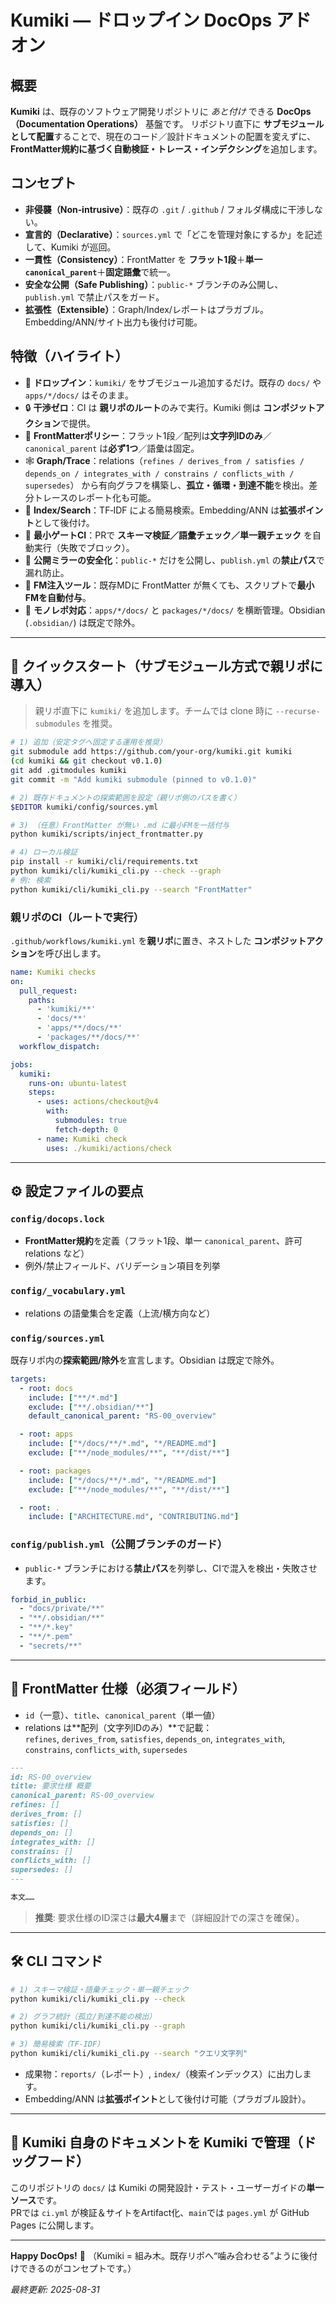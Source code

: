 # Kumiki — ドロップイン DocOps アドオン

## 概要
**Kumiki** は、既存のソフトウェア開発リポジトリに *あと付け* できる **DocOps（Documentation Operations）** 基盤です。
リポジトリ直下に **サブモジュールとして配置**することで、現在のコード／設計ドキュメントの配置を変えずに、
**FrontMatter規約に基づく自動検証・トレース・インデクシング**を追加します。

## コンセプト
- **非侵襲（Non‑intrusive）**：既存の `.git` / `.github` / フォルダ構成に干渉しない。
- **宣言的（Declarative）**：`sources.yml` で「どこを管理対象にするか」を記述して、Kumiki が巡回。
- **一貫性（Consistency）**：FrontMatter を **フラット1段**＋**単一 `canonical_parent`**＋**固定語彙**で統一。
- **安全な公開（Safe Publishing）**：`public-*` ブランチのみ公開し、`publish.yml` で禁止パスをガード。
- **拡張性（Extensible）**：Graph/Index/レポートはプラガブル。Embedding/ANN/サイト出力も後付け可能。

## 特徴（ハイライト）
- 🧩 **ドロップイン**：`kumiki/` をサブモジュール追加するだけ。既存の `docs/` や `apps/*/docs/` はそのまま。
- 🔒 **干渉ゼロ**：CI は **親リポのルート**のみで実行。Kumiki 側は **コンポジットアクション**で提供。
- 📐 **FrontMatterポリシー**：フラット1段／配列は**文字列IDのみ**／`canonical_parent` は**必ず1つ**／語彙は固定。
- 🕸️ **Graph/Trace**：relations（`refines / derives_from / satisfies / depends_on / integrates_with / constrains / conflicts_with / supersedes`）
  から有向グラフを構築し、**孤立・循環・到達不能**を検出。差分トレースのレポート化も可能。
- 🔎 **Index/Search**：TF‑IDF による簡易検索。Embedding/ANN は**拡張ポイント**として後付け。
- 🧪 **最小ゲートCI**：PRで **スキーマ検証／語彙チェック／単一親チェック** を自動実行（失敗でブロック）。
- 🚧 **公開ミラーの安全化**：`public-*` だけを公開し、`publish.yml` の**禁止パス**で漏れ防止。
- 🧰 **FM注入ツール**：既存MDに FrontMatter が無くても、スクリプトで**最小FMを自動付与**。
- 🧭 **モノレポ対応**：`apps/*/docs/` と `packages/*/docs/` を横断管理。Obsidian (`.obsidian/`) は既定で除外。

---

## 🧭 クイックスタート（サブモジュール方式で親リポに導入）

> 親リポ直下に `kumiki/` を追加します。チームでは clone 時に `--recurse-submodules` を推奨。

```bash
# 1) 追加（安定タグへ固定する運用を推奨）
git submodule add https://github.com/your-org/kumiki.git kumiki
(cd kumiki && git checkout v0.1.0)
git add .gitmodules kumiki
git commit -m "Add kumiki submodule (pinned to v0.1.0)"

# 2) 既存ドキュメントの探索範囲を設定（親リポ側のパスを書く）
$EDITOR kumiki/config/sources.yml

# 3) （任意）FrontMatter が無い .md に最小FMを一括付与
python kumiki/scripts/inject_frontmatter.py

# 4) ローカル検証
pip install -r kumiki/cli/requirements.txt
python kumiki/cli/kumiki_cli.py --check --graph
# 例: 検索
python kumiki/cli/kumiki_cli.py --search "FrontMatter"
```

### 親リポのCI（ルートで実行）

`.github/workflows/kumiki.yml` を**親リポ**に置き、ネストした **コンポジットアクション**を呼び出します。

```yaml
name: Kumiki checks
on:
  pull_request:
    paths:
      - 'kumiki/**'
      - 'docs/**'
      - 'apps/**/docs/**'
      - 'packages/**/docs/**'
  workflow_dispatch:

jobs:
  kumiki:
    runs-on: ubuntu-latest
    steps:
      - uses: actions/checkout@v4
        with:
          submodules: true
          fetch-depth: 0
      - name: Kumiki check
        uses: ./kumiki/actions/check
```

---

## ⚙️ 設定ファイルの要点

### `config/docops.lock`
- **FrontMatter規約**を定義（フラット1段、単一 `canonical_parent`、許可 relations など）
- 例外/禁止フィールド、バリデーション項目を列挙

### `config/_vocabulary.yml`
- relations の語彙集合を定義（上流/横方向など）

### `config/sources.yml`
既存リポ内の**探索範囲/除外**を宣言します。Obsidian は既定で除外。

```yaml
targets:
  - root: docs
    include: ["**/*.md"]
    exclude: ["**/.obsidian/**"]
    default_canonical_parent: "RS-00_overview"

  - root: apps
    include: ["*/docs/**/*.md", "*/README.md"]
    exclude: ["**/node_modules/**", "**/dist/**"]

  - root: packages
    include: ["*/docs/**/*.md", "*/README.md"]
    exclude: ["**/node_modules/**", "**/dist/**"]

  - root: .
    include: ["ARCHITECTURE.md", "CONTRIBUTING.md"]
```

### `config/publish.yml`（公開ブランチのガード）
- `public-*` ブランチにおける**禁止パス**を列挙し、CIで混入を検出・失敗させます。

```yaml
forbid_in_public:
  - "docs/private/**"
  - "**/.obsidian/**"
  - "**/*.key"
  - "**/*.pem"
  - "secrets/**"
```

---

## 🧩 FrontMatter 仕様（必須フィールド）

- `id`（一意）、`title`、`canonical_parent`（単一値）  
- relations は**配列（文字列IDのみ）**で記載：  
  `refines`, `derives_from`, `satisfies`, `depends_on`, `integrates_with`, `constrains`, `conflicts_with`, `supersedes`

```md
---
id: RS-00_overview
title: 要求仕様 概要
canonical_parent: RS-00_overview
refines: []
derives_from: []
satisfies: []
depends_on: []
integrates_with: []
constrains: []
conflicts_with: []
supersedes: []
---

本文……
```

> **推奨**: 要求仕様のID深さは**最大4層**まで（詳細設計での深さを確保）。

---

## 🛠️ CLI コマンド

```bash
# 1) スキーマ検証・語彙チェック・単一親チェック
python kumiki/cli/kumiki_cli.py --check

# 2) グラフ統計（孤立/到達不能の検出）
python kumiki/cli/kumiki_cli.py --graph

# 3) 簡易検索（TF-IDF）
python kumiki/cli/kumiki_cli.py --search "クエリ文字列"
```

- 成果物：`reports/`（レポート）, `index/`（検索インデックス）に出力します。  
- Embedding/ANN は**拡張ポイント**として後付け可能（プラガブル設計）。

---

## 🚀 Kumiki 自身のドキュメントを Kumiki で管理（ドッグフード）

このリポジトリの `docs/` は Kumiki の開発設計・テスト・ユーザーガイドの**単一ソース**です。  
PRでは `ci.yml` が検証＆サイトをArtifact化、`main`では `pages.yml` が GitHub Pages に公開します。

---

**Happy DocOps!** 🎋
（Kumiki = 組み木。既存リポへ“噛み合わせる”ように後付けできるのがコンセプトです。）

_最終更新: 2025-08-31_
